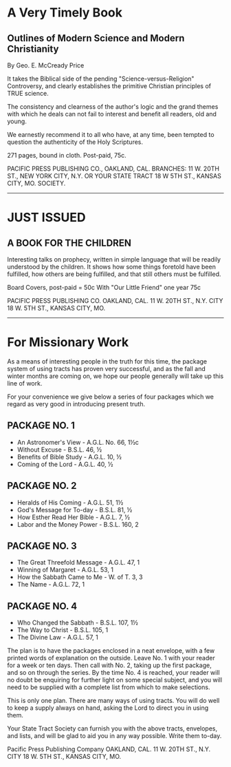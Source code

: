 # A Very Timely Book

## Outlines of Modern Science and Modern Christianity

By Geo. E. McCready Price

It takes the Biblical side of the pending "Science-versus-Religion" Controversy, and clearly establishes the primitive Christian principles of TRUE science.

The consistency and clearness of the author's logic and the grand themes with which he deals can not fail to interest and benefit all readers, old and young.

We earnestly recommend it to all who have, at any time, been tempted to question the authenticity of the Holy Scriptures.

271 pages, bound in cloth. Post-paid, 75c.

PACIFIC PRESS PUBLISHING CO., OAKLAND, CAL.
BRANCHES:
11 W. 20TH ST., NEW YORK CITY, N.Y. OR YOUR STATE TRACT
18 W 5TH ST., KANSAS CITY, MO. SOCIETY.

---

# JUST ISSUED
## A BOOK FOR THE CHILDREN

Interesting talks on prophecy, written in simple language that will be readily understood by the children. It shows how some things foretold have been fulfilled, how others are being fulfilled, and that still others must be fulfilled.

Board Covers, post-paid = 50c
With "Our Little Friend" one year 75c

PACIFIC PRESS PUBLISHING CO.
OAKLAND, CAL.
11 W. 20TH ST., N.Y. CITY 18 W. 5TH ST., KANSAS CITY, MO.

---

# For Missionary Work

As a means of interesting people in the truth for this time, the package system of using tracts has proven very successful, and as the fall and winter months are coming on, we hope our people generally will take up this line of work.

For your convenience we give below a series of four packages which we regard as very good in introducing present truth.

## PACKAGE NO. 1
- An Astronomer's View - A.G.L. No. 66, 1½c
- Without Excuse - B.S.L. 46, ½
- Benefits of Bible Study - A.G.L. 10, ½
- Coming of the Lord - A.G.L. 40, ½

## PACKAGE NO. 2
- Heralds of His Coming - A.G.L. 51, 1½
- God's Message for To-day - B.S.L. 81, ½
- How Esther Read Her Bible - A.G.L. 7, ½
- Labor and the Money Power - B.S.L. 160, 2

## PACKAGE NO. 3
- The Great Threefold Message - A.G.L. 47, 1
- Winning of Margaret - A.G.L. 53, 1
- How the Sabbath Came to Me - W. of T. 3, 3
- The Name - A.G.L. 72, 1

## PACKAGE NO. 4
- Who Changed the Sabbath - B.S.L. 107, 1½
- The Way to Christ - B.S.L. 105, 1
- The Divine Law - A.G.L. 57, 1

The plan is to have the packages enclosed in a neat envelope, with a few printed words of explanation on the outside. Leave No. 1 with your reader for a week or ten days. Then call with No. 2, taking up the first package, and so on through the series. By the time No. 4 is reached, your reader will no doubt be enquiring for further light on some special subject, and you will need to be supplied with a complete list from which to make selections.

This is only one plan. There are many ways of using tracts. You will do well to keep a supply always on hand, asking the Lord to direct you in using them.

Your State Tract Society can furnish you with the above tracts, envelopes, and lists, and will be glad to aid you in any way possible. Write them to-day.

Pacific Press Publishing Company
OAKLAND, CAL.
11 W. 20TH ST., N.Y. CITY 18 W. 5TH ST., KANSAS CITY, MO.